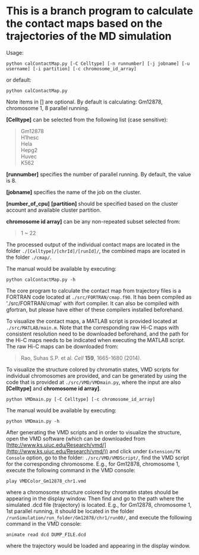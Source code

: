 # This is a branch program to calculate the contact maps based on the trajectories of the MD simulation
Usage:
```
python calContactMap.py [-C Celltype] [-n runnumber] [-j jobname] [-u username] [-i partition] [-c chromosome_id_array]
```
or default:
```
python calContactMap.py
```
Note items in [] are optional. By default is calculating: Gm12878, chromosome 1, 8 parallel running. 

**[Celltype]** can be selected from the following list (case sensitive):
>Gm12878  
>H1hesc  
>Hela  
>Hepg2  
>Huvec  
>K562

**[runnumber]** specifies the number of parallel running. By default, the value is 8. 

**[jobname]** specifies the name of the job on the cluster.  

**[number_of_cpu]** **[partition]** should be specified based on the cluster account and available cluster partition.  

**chromosome id array]** can be any non-repeated subset selected from:
>1 ~ 22

The processed output of the individual contact maps are located in the folder `./[Celltype]/[chrId]/[runId]/`, the combined maps are located in the folder `./cmap/`.  

The manual would be available by executing:  
```
python calContactMap.py -h
```

The core program to calculate the contact map from trajectory files is a FORTRAN code located at `./src/FORTRAN/cmap.f90`. It has been compiled as './src/FORTRAN/cmap' with ifort compiler. It can also be compiled with gfortran, but please have either of these compilers installed beforehand. 

To visualize the contact maps, a MATLAB script is provided located at `./src/MATLAB/main.m`. Note that the corresponding raw Hi-C maps with consistent resolution need to be downloaded beforehand, and the path for the Hi-C maps needs to be indicated when executing the MATLAB script. The raw Hi-C maps can be downloaded from:  
>Rao, Suhas S.P. et al. *Cell* **159**, 1665-1680 (2014).

To visualize the structure colored by chromatin states, VMD scripts for individual chromosomes are provided, and can be generated by using the code that is provided at `./src/VMD/VMDmain.py`, where the input are also **[Celltype]** and **chromosome id array]**.  
```
python VMDmain.py [-C Celltype] [-c chromosome_id_array]
```
The manual would be available by executing:  
```
python VMDmain.py -h
```

After generating the VMD scripts and in order to visualize the structure, open the VMD software (which can be downloaded from [http://www.ks.uiuc.edu/Research/vmd/](http://www.ks.uiuc.edu/Research/vmd/)) and click under `Extension/TK Console` option, go to the folder: `./src/VMD/VMDScript/`, find the VMD script for the corresponding chromosome. E.g., for Gm12878, chromosome 1, execute the following command in the VMD console:
```
play VMDColor_Gm12878_chr1.vmd
```
where a chromosome structure colored by chromatin states should be appearing in the display window. Then find and go to the path where the simulated .dcd file (trajectory) is located. E.g., for Gm12878, chromosome 1, 1st parallel running, it should be located in the folder `/runSimulation/run_folder/Gm12878/chr1/run00/`, and execute the following command in the VMD console:
```
animate read dcd DUMP_FILE.dcd 
```
where the trajectory would be loaded and appearing in the display window.
